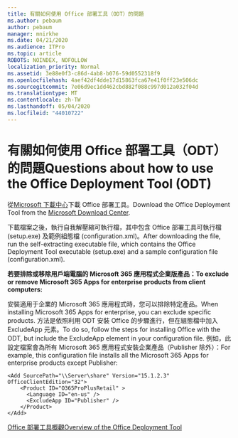 ```yaml
---
title: 有關如何使用 Office 部署工具（ODT）的問題
ms.author: pebaum
author: pebaum
manager: mnirkhe
ms.date: 04/21/2020
ms.audience: ITPro
ms.topic: article
ROBOTS: NOINDEX, NOFOLLOW
localization_priority: Normal
ms.assetid: 3e88e0f3-c86d-4ab8-b076-59d0552318f9
ms.openlocfilehash: 4aef42df4dde17d15863fca67e41f0ff23e506dc
ms.sourcegitcommit: 7e06d9ec1dd462cbd882f088c997d012a032f04d
ms.translationtype: MT
ms.contentlocale: zh-TW
ms.lasthandoff: 05/04/2020
ms.locfileid: "44010722"
---
```

# <a name="questions-about-how-to-use-the-office-deployment-tool-odt"></a><span data-ttu-id="baaba-102">有關如何使用 Office 部署工具（ODT）的問題</span><span class="sxs-lookup"><span data-stu-id="baaba-102">Questions about how to use the Office Deployment Tool (ODT)</span></span>

<span data-ttu-id="baaba-103">從[Microsoft 下載中心](https://go.microsoft.com/fwlink/p/?LinkID=626065)下載 Office 部署工具。</span><span class="sxs-lookup"><span data-stu-id="baaba-103">Download the Office Deployment Tool from the [Microsoft Download Center](https://go.microsoft.com/fwlink/p/?LinkID=626065).</span></span>
  
<span data-ttu-id="baaba-104">下載檔案之後，執行自我解壓縮可執行檔，其中包含 Office 部署工具可執行檔 (setup.exe) 及範例組態檔 (configuration.xml)。</span><span class="sxs-lookup"><span data-stu-id="baaba-104">After downloading the file, run the self-extracting executable file, which contains the Office Deployment Tool executable (setup.exe) and a sample configuration file (configuration.xml).</span></span>
  
 <span data-ttu-id="baaba-105">**若要排除或移除用戶端電腦的 Microsoft 365 應用程式企業版產品：**</span><span class="sxs-lookup"><span data-stu-id="baaba-105">**To exclude or remove Microsoft 365 Apps for enterprise products from client computers:**</span></span>
  
<span data-ttu-id="baaba-106">安裝適用于企業的 Microsoft 365 應用程式時，您可以排除特定產品。</span><span class="sxs-lookup"><span data-stu-id="baaba-106">When installing Microsoft 365 Apps for enterprise, you can exclude specific products.</span></span> <span data-ttu-id="baaba-107">方法是依照利用 ODT 安裝 Office 的步驟進行，但在組態檔中加入 ExcludeApp 元素。</span><span class="sxs-lookup"><span data-stu-id="baaba-107">To do so, follow the steps for installing Office with the ODT, but include the ExcludeApp element in your configuration file.</span></span> <span data-ttu-id="baaba-108">例如，此設定檔案會為所有 Microsoft 365 應用程式安裝企業產品（Publisher 除外）：</span><span class="sxs-lookup"><span data-stu-id="baaba-108">For example, this configuration file installs all the Microsoft 365 Apps for enterprise products except Publisher:</span></span>
  
```
<Add SourcePath="\\Server\share" Version="15.1.2.3" OfficeClientEdition="32">
    <Product ID="O365ProPlusRetail" >
      <Language ID="en-us" />
      <ExcludeApp ID="Publisher" />
    </Product>
</Add>
```

[<span data-ttu-id="baaba-109">Office 部署工具概觀</span><span class="sxs-lookup"><span data-stu-id="baaba-109">Overview of the Office Deployment Tool</span></span>](https://docs.microsoft.com/deployoffice/overview-office-deployment-tool)
  

